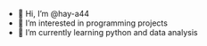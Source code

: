 - 👋 Hi, I’m @hay-a44
- 👀 I’m interested in programming projects
- 🌱 I’m currently learning python and data analysis

<!---
hay-a44/hay-a44 is a ✨ special ✨ repository because its `README.md` (this file) appears on your GitHub profile.
You can click the Preview link to take a look at your changes.
--->
